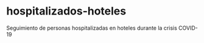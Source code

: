 # hospitalizados-hoteles
Seguimiento de personas hospitalizadas en hoteles durante la crisis COVID-19
